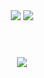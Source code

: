 <header align = "center">
  <img src = "https://github.com/user-attachments/assets/e9dc41a2-f73f-45c9-a1f2-c40e3c0e95fd">
  <img src = "https://github.com/user-attachments/assets/d7d6e660-39d4-46b9-8cd4-72e45cddc16c">
</header>

<h2 align = "center">
  <img src="https://github-readme-stats.vercel.app/api?username=YoungHun08&show_icons=true&theme=radical"/>
</h2>
